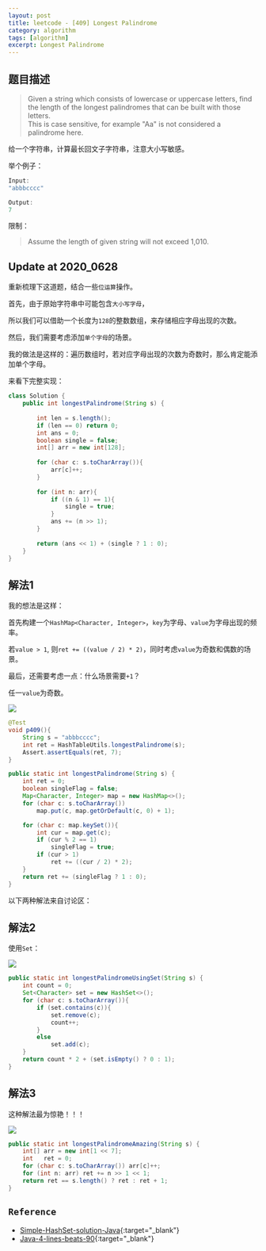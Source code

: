 ```yaml
---
layout: post
title: leetcode - [409] Longest Palindrome
category: algorithm
tags: [algorithm]
excerpt: Longest Palindrome
---
```


## 题目描述  

> Given a string which consists of lowercase or uppercase letters, find the length of the longest palindromes that can be built with those letters.  
> This is case sensitive, for example "Aa" is not considered a palindrome here.  

给一个字符串，计算最长回文子字符串，注意大小写敏感。  

举个例子：  


``` java
Input:
"abbbcccc"

Output:
7
```

限制：  

> Assume the length of given string will not exceed 1,010.  


## Update at 2020_0628  

重新梳理下这道题，结合一些`位运算`操作。  

首先，由于原始字符串中可能包含`大小写字母`，  

所以我们可以借助一个长度为`128`的整数数组，来存储相应字母出现的次数。  

然后，我们需要考虑添加`单个字母`的场景。  

我的做法是这样的：遍历数组时，若对应字母出现的次数为奇数时，那么肯定能添加单个字母。  

来看下完整实现：  

``` java
class Solution {
    public int longestPalindrome(String s) {
    
        int len = s.length();
        if (len == 0) return 0;
        int ans = 0;
        boolean single = false;
        int[] arr = new int[128];
        
        for (char c: s.toCharArray()){
            arr[c]++;
        }
        
        for (int n: arr){
            if ((n & 1) == 1){
                single = true;
            }
            ans += (n >> 1);
        }
        
        return (ans << 1) + (single ? 1 : 0);
    }
}
```


## 解法1  

我的想法是这样：  

首先构建一个`HashMap<Character, Integer>`，`key`为字母、`value`为字母出现的频率。  

若`value > 1`, 则`ret += ((value / 2) * 2)`，同时考虑`value`为奇数和偶数的场景。  

最后，还需要考虑一点：什么场景需要`+1`？  

任一`value`为奇数。  

![](https://yyc-images.oss-cn-beijing.aliyuncs.com/leetcode_409.png)  


``` java
@Test
void p409(){
    String s = "abbbcccc";
    int ret = HashTableUtils.longestPalindrome(s);
    Assert.assertEquals(ret, 7);
}

public static int longestPalindrome(String s) {
    int ret = 0;
    boolean singleFlag = false;
    Map<Character, Integer> map = new HashMap<>();
    for (char c: s.toCharArray())
        map.put(c, map.getOrDefault(c, 0) + 1);

    for (char c: map.keySet()){
        int cur = map.get(c);
        if (cur % 2 == 1)
            singleFlag = true;
        if (cur > 1)
            ret += ((cur / 2) * 2);
    }
    return ret += (singleFlag ? 1 : 0);
}
```

以下两种解法来自讨论区：  


## 解法2  

使用`Set`：  

![](https://yyc-images.oss-cn-beijing.aliyuncs.com/leetcode_409_using_set.png)  


``` java
public static int longestPalindromeUsingSet(String s) {
    int count = 0;
    Set<Character> set = new HashSet<>();
    for (char c: s.toCharArray()){
        if (set.contains(c)){
            set.remove(c);
            count++;
        }
        else
            set.add(c);
    }
    return count * 2 + (set.isEmpty() ? 0 : 1);
}
```

## 解法3  

这种解法最为惊艳！！！  

![](https://yyc-images.oss-cn-beijing.aliyuncs.com/leetcode_409_using_bit.png)  


``` java
public static int longestPalindromeAmazing(String s) {
    int[] arr = new int[1 << 7];
    int   ret = 0;
    for (char c: s.toCharArray()) arr[c]++;
    for (int n: arr) ret += n >> 1 << 1;
    return ret == s.length() ? ret : ret + 1;
}
```

## `Reference`  
- [Simple-HashSet-solution-Java](https://leetcode.com/problems/longest-palindrome/discuss/89604/Simple-HashSet-solution-Java){:target="_blank"}  
- [Java-4-lines-beats-90](https://leetcode.com/problems/longest-palindrome/discuss/89674/Java-4-lines-beats-90){:target="_blank"}  
